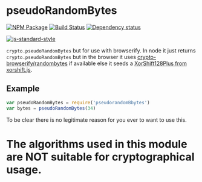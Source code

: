 # pseudoRandomBytes

[![NPM Package](https://img.shields.io/npm/v/pseudorandombytes.svg?style=flat-square)](https://www.npmjs.org/package/pseudorandombytes)
[![Build Status](https://img.shields.io/travis/crypto-browserify/pseudorandombytes.svg?branch=master&style=flat-square)](https://travis-ci.org/crypto-browserify/pseudorandombytes)
[![Dependency status](https://img.shields.io/david/crypto-browserify/pseudorandombytes.svg?style=flat-square)](https://david-dm.org/crypto-browserify/pseudorandombytes#info=dependencies)

[![js-standard-style](https://cdn.rawgit.com/feross/standard/master/badge.svg)](https://github.com/feross/standard)

`crypto.pseudoRandomBytes` but for use with browserify. In node it just returns `crypto.pseudoRandomBytes` but in the browser it uses  [crypto-browserify/randombytes](https://github.com/crypto-browserify/randombytes) if available else it seeds a [XorShift128Plus from xorshift.js](http://github.com/fanatid/xorshift.js).

## Example

```js
var pseudoRandomBytes = require('pseudorandomBbytes')
var bytes = pseudoRandomBytes(34)
```

To be clear there is no legitimate reason for you ever to want to use this.

# The algorithms used in this module are **NOT** suitable for cryptographical usage.
